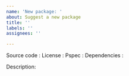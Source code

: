 ```yaml
---
name: 'New package: '
about: Suggest a new package
title: ''
labels: ''
assignees: ''

---
```


Source code :
License : 
Pspec :
Dependencies :

Description:
